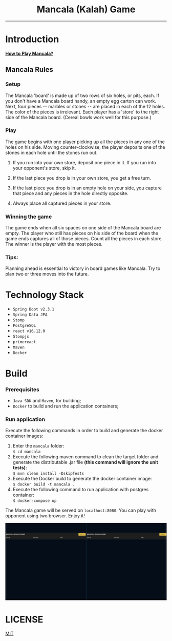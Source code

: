 <div align="center">
<h1>Mancala (Kalah) Game</h1>

</div>

<hr />

# Introduction
[**How to Play Mancala?**](https://www.youtube.com/watch?v=OX7rj93m6o8)

## Mancala Rules

### Setup
The Mancala 'board' is made up of two rows of six holes, or pits, each. If you don't have a Mancala board handy, an empty egg carton can work. Next, four pieces -- marbles or stones -- are placed in each of the 12 holes. The color of the pieces is irrelevant.
Each player has a 'store' to the right side of the Mancala board. (Cereal bowls work well for this purpose.)

### Play
The game begins with one player picking up all the pieces in any one of the holes on his side.
Moving counter-clockwise, the player deposits one of the stones in each hole until the stones run out.

1. If you run into your own store, deposit one piece in it. If you run into your opponent's store, skip it.

2. If the last piece you drop is in your own store, you get a free turn.

3. If the last piece you drop is in an empty hole on your side, you capture that piece and any pieces in the hole directly opposite.

4. Always place all captured pieces in your store.

### Winning the game
The game ends when all six spaces on one side of the Mancala board are empty. The player who still has pieces on his side of the board when the game ends captures all of those pieces.
Count all the pieces in each store. The winner is the player with the most pieces.

### Tips:
Planning ahead is essential to victory in board games like Mancala. Try to plan two or three moves into the future.

# Technology Stack
* `Spring Boot v2.3.1`
* `Spring Data JPA`
* `Stomp`
* `PostgreSQL`
* `react v16.12.0`
* `Stompjs`
* `primereact`
* `Maven`
* `Docker`


# Build
### Prerequisites
* `Java SDK` and `Maven`, for building;
* `Docker` to build and run the application containers;

### Run application
Execute the following commands in order to build and generate the docker container images:

1. Enter the `mancala` folder:  
   ``$ cd mancala``
2. Execute the following maven command to clean the target folder and generate the distributable .jar file **(this command will ignore the unit tests)**:  
   ``$ mvn clean install -DskipTests``
3. Execute the Docker build to generate the docker container image:  
   ``$ docker build -t mancala .``
4. Execute the following command to run application with postgres container:  
   ``$ docker-compose up``
   

The Mancala game will be served on ``localhost:8080``. You can play with opponent using two browser. Enjoy it!

![mancala](https://github.com/abdurrahmankolsuz/mancala/blob/master/mancala.gif)

# LICENSE

[MIT](LICENSE)
